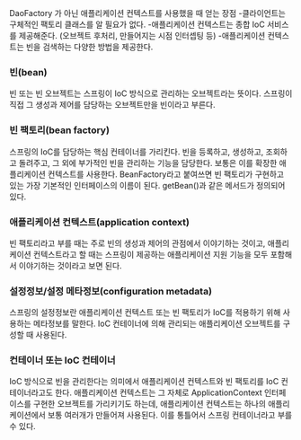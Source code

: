 DaoFactory 가 아닌 애플리케이션 컨텍스트를 사용했을 때 얻는 장점
-클라이언트는 구체적인 팩토리 클래스를 알 필요가 없다.
-애플리케이션 컨텍스트는 종합 IoC 서비스를 제공해준다. (오브젝트 후처리, 만들어지는 시점 인터셉팅 등)
-애플리케이션 컨텍스트는 빈을 검색하는 다양한 방법을 제공한다.

### 빈(bean)
빈 또는 빈 오브젝트는 스프링이 IoC 방식으로 관리하는 오브젝트라는 뜻이다.
스프링이 직접 그 생성과 제어를 담당하는 오브젝트만을 빈이라고 부른다.

### 빈 팩토리(bean factory)
스프링의 IoC를 담당하는 핵심 컨테이너를 가리킨다. 빈을 등록하고, 생성하고, 조회하고 돌려주고, 
그 외에 부가적인 빈을 관리하는 기능을 담당한다. 보통은 이를 확장한 애플리케이션 컨텍스트를 사용한다.
BeanFactory라고 붙여쓰면 빈 팩토리가 구현하고 있는 가장 기본적인 인터페이스의 이름이 된다.
getBean()과 같은 메서드가 정의되어 있다.

### 애플리케이션 컨텍스트(application context)
빈 팩토리라고 부를 때는 주로 빈의 생성과 제어의 관점에서 이야기하는 것이고,
애플리케이션 컨텍스트라고 할 때는 스프링이 제공하는 애플리케이션 지원 기능을 모두 포함해서 이야기하는
것이라고 보면 된다.

### 설정정보/설정 메타정보(configuration metadata)
스프링의 설정정보란 애플리케이션 컨텍스트 또는 빈 팩토리가 IoC를 적용하기 위해 사용하는 메타정보를 말한다.
IoC 컨테이너에 의해 관리되는 애플리케이션 오브젝트를 구성할 때 사용된다.

### 컨테이너 또는 IoC 컨테이너
IoC 방식으로 빈을 관리한다는 의미에서 애플리케이션 컨텍스트와 빈 팩토리를 IoC 컨테이너라고도 한다.
애플리케이션 컨텍스트는 그 자체로 ApplicationContext 인터페이스를 구현한 오브젝트를 가리키기도 하는데,
애플리케이션 컨텍스트는 하나의 애플리케이션에서 보통 여러개가 만들어져 사용된다. 이를 통틀어서 스프링 컨테이너라고 부를 수 있다.
